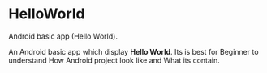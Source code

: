 # HelloWorld
Android basic app (Hello World).

An Android basic app which display **Hello World**. Its is best for Beginner to understand How Android project look like and What its contain.
